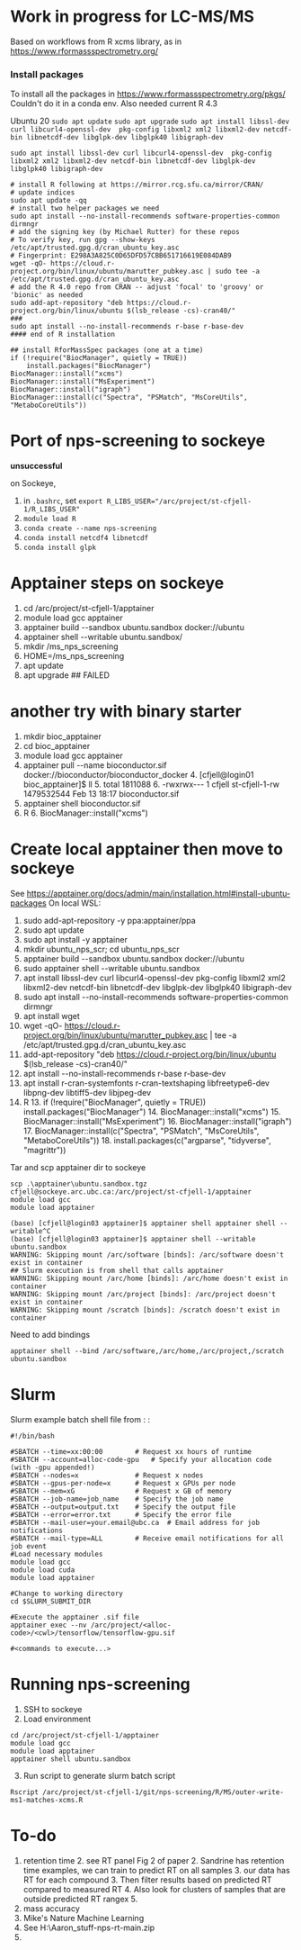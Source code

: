 # Work in progress for LC-MS/MS
Based on workflows from R xcms library, as in https://www.rformassspectrometry.org/

### Install packages
To install all the packages in https://www.rformassspectrometry.org/pkgs/
Couldn't do it in a conda env. Also needed current R 4.3


Ubuntu 20
`sudo apt update`
`sudo apt upgrade`
`sudo apt install libssl-dev curl libcurl4-openssl-dev  pkg-config libxml2 xml2 libxml2-dev netcdf-bin libnetcdf-dev libglpk-dev libglpk40 libigraph-dev`


`sudo apt install libssl-dev curl libcurl4-openssl-dev  pkg-config libxml2 xml2 libxml2-dev netcdf-bin libnetcdf-dev libglpk-dev libglpk40 libigraph-dev`

```
# install R following at https://mirror.rcg.sfu.ca/mirror/CRAN/
# update indices
sudo apt update -qq
# install two helper packages we need
sudo apt install --no-install-recommends software-properties-common dirmngr
# add the signing key (by Michael Rutter) for these repos
# To verify key, run gpg --show-keys /etc/apt/trusted.gpg.d/cran_ubuntu_key.asc 
# Fingerprint: E298A3A825C0D65DFD57CBB651716619E084DAB9
wget -qO- https://cloud.r-project.org/bin/linux/ubuntu/marutter_pubkey.asc | sudo tee -a /etc/apt/trusted.gpg.d/cran_ubuntu_key.asc
# add the R 4.0 repo from CRAN -- adjust 'focal' to 'groovy' or 'bionic' as needed
sudo add-apt-repository "deb https://cloud.r-project.org/bin/linux/ubuntu $(lsb_release -cs)-cran40/"
###
sudo apt install --no-install-recommends r-base r-base-dev
#### end of R installation 

## install RforMassSpec packages (one at a time)
if (!require("BiocManager", quietly = TRUE))
    install.packages("BiocManager")
BiocManager::install("xcms")
BiocManager::install("MsExperiment")
BiocManager::install("igraph")
BiocManager::install(c("Spectra", "PSMatch", "MsCoreUtils", "MetaboCoreUtils"))

```

# Port of nps-screening to sockeye
**unsuccessful**

on Sockeye, 
1. in `.bashrc`, set `export R_LIBS_USER="/arc/project/st-cfjell-1/R_LIBS_USER"`
2. `module load R`
3. `conda create --name nps-screening`
4. `conda install netcdf4 libnetcdf`
5. `conda install glpk`

# Apptainer steps on sockeye
1. cd /arc/project/st-cfjell-1/apptainer
2. module load gcc apptainer
3. apptainer build --sandbox ubuntu.sandbox docker://ubuntu
4. apptainer shell --writable ubuntu.sandbox/
5. mkdir /ms_nps_screening
6. HOME=/ms_nps_screening
7. apt update
8. apt upgrade ## FAILED

# another try with binary starter
1. mkdir bioc_apptainer
2. cd bioc_apptainer
3. module load gcc apptainer
4. apptainer pull --name bioconductor.sif docker://bioconductor/bioconductor_docker
   4. [cfjell@login01 bioc_apptainer]$ ll
   5. total 1811088
   6. -rwxrwx--- 1 cfjell st-cfjell-1-rw 1479532544 Feb 13 18:17 bioconductor.sif
5. apptainer shell bioconductor.sif
6. R
   6. BiocManager::install("xcms")


# Create local apptainer then move to sockeye
See https://apptainer.org/docs/admin/main/installation.html#install-ubuntu-packages
On local WSL:
1. sudo add-apt-repository -y ppa:apptainer/ppa
2. sudo apt update
3. sudo apt install -y apptainer
4. mkdir ubuntu_nps_scr; cd ubuntu_nps_scr
4. apptainer build --sandbox ubuntu.sandbox docker://ubuntu
5. sudo apptainer shell --writable ubuntu.sandbox
6. apt install libssl-dev curl libcurl4-openssl-dev  pkg-config libxml2 xml2 libxml2-dev netcdf-bin libnetcdf-dev libglpk-dev libglpk40 libigraph-dev
7. sudo apt install --no-install-recommends software-properties-common dirmngr
8. apt install wget
9. wget -qO- https://cloud.r-project.org/bin/linux/ubuntu/marutter_pubkey.asc | tee -a /etc/apt/trusted.gpg.d/cran_ubuntu_key.asc
10. add-apt-repository "deb https://cloud.r-project.org/bin/linux/ubuntu $(lsb_release -cs)-cran40/"
11. apt install --no-install-recommends r-base r-base-dev
12. apt install r-cran-systemfonts r-cran-textshaping libfreetype6-dev libpng-dev libtiff5-dev libjpeg-dev
12. R
    13. if (!require("BiocManager", quietly = TRUE))
        install.packages("BiocManager")
    14. BiocManager::install("xcms")
    15. BiocManager::install("MsExperiment")
    16. BiocManager::install("igraph")
    17. BiocManager::install(c("Spectra", "PSMatch", "MsCoreUtils", "MetaboCoreUtils"))
    18. install.packages(c("argparse", "tidyverse", "magrittr"))

Tar and scp apptainer dir to sockeye 
```shell
scp .\apptainer\ubuntu.sandbox.tgz cfjell@sockeye.arc.ubc.ca:/arc/project/st-cfjell-1/apptainer
module load gcc
module load apptainer

(base) [cfjell@login03 apptainer]$ apptainer shell apptainer shell --writable^C
(base) [cfjell@login03 apptainer]$ apptainer shell --writable ubuntu.sandbox
WARNING: Skipping mount /arc/software [binds]: /arc/software doesn't exist in container
## Slurm execution is from shell that calls apptainer
WARNING: Skipping mount /arc/home [binds]: /arc/home doesn't exist in container
WARNING: Skipping mount /arc/project [binds]: /arc/project doesn't exist in container
WARNING: Skipping mount /scratch [binds]: /scratch doesn't exist in container
```
Need to add bindings
```shell
apptainer shell --bind /arc/software,/arc/home,/arc/project,/scratch ubuntu.sandbox
```




# Slurm
Slurm example batch shell file from :
:
```shell
#!/bin/bash
 
#SBATCH --time=xx:00:00        # Request xx hours of runtime
#SBATCH --account=alloc-code-gpu   # Specify your allocation code (with -gpu appended!)
#SBATCH --nodes=x              # Request x nodes
#SBATCH --gpus-per-node=x      # Request x GPUs per node
#SBATCH --mem=xG               # Request x GB of memory
#SBATCH --job-name=job_name    # Specify the job name
#SBATCH --output=output.txt    # Specify the output file
#SBATCH --error=error.txt      # Specify the error file
#SBATCH --mail-user=your.email@ubc.ca  # Email address for job notifications
#SBATCH --mail-type=ALL        # Receive email notifications for all job event
#Load necessary modules
module load gcc
module load cuda
module load apptainer

#Change to working directory
cd $SLURM_SUBMIT_DIR

#Execute the apptainer .sif file
apptainer exec --nv /arc/project/<alloc-code>/<cwl>/tensorflow/tensorflow-gpu.sif

#<commands to execute...>
```

# Running nps-screening
1. SSH to sockeye
2. Load environment
```shell
cd /arc/project/st-cfjell-1/apptainer
module load gcc
module load apptainer
apptainer shell ubuntu.sandbox
```
3. Run script to generate slurm batch script
```shell
Rscript /arc/project/st-cfjell-1/git/nps-screening/R/MS/outer-write-ms1-matches-xcms.R

```

# To-do
1. retention time
   2. see RT panel Fig 2 of paper
      2. Sandrine has retention time examples, we can train to predict RT on all samples
         3. our data has RT for each compound
      3. Then filter results based on predicted RT compared to measured RT
      4. Also look for clusters of samples that are outside predicted RT rangex 
         5. 
2. mass accuracy
3. Mike's Nature Machine Learning
4. See H:\Aaron_stuff-nps-rt-main.zip
5. 

